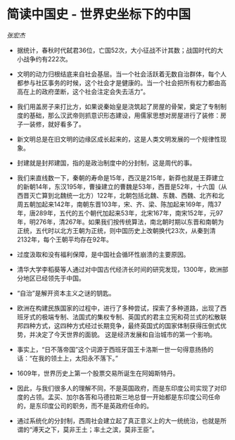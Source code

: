 # 简读中国史 - 世界史坐标下的中国

*张宏杰*

- 据统计，春秋时代弑君36位，亡国52次，大小征战不计其数；战国时代的大小战争约有222次。
- 文明的动力归根结底来自社会基层。当一个社会活跃着无数自治群体，每个人都参与社区事务的时候，这个社会才是健康的。当一个社会把所有权力都由高高在上的政府垄断，这个社会注定会失去活力”。
- 我们用盖房子来打比方，如果说秦始皇是浇筑起了房屋的骨架，奠定了专制制度的基础，那么汉武帝则抓意识形态建设，用儒家思想对房屋进行了装修：房子一装修，就好看多了。

- 新文明总是在旧文明的边缘区成长起来的，这是人类文明发展的一个规律性现象。

- 封建就是封邦建国，指的是政治制度中的分封制，这是周代的事。

- 我们来直线数一下，秦朝的寿命是15年，西汉是215年，新莽也就是王莽建立的新朝14年，东汉195年，曹操建立的曹魏是53年，西晋是52年，十六国（从西晋灭亡算到北魏统一北方）122年，北朝包括北魏、东魏、西魏、北齐和北周五朝加起来142年，南朝东晋103年，宋、齐、梁、陈加起来169年，隋37年，唐289年，五代的五个朝代加起来53年，北宋167年，南宋152年，元97年，明276年，清267年。如果我们按传统算法，南北朝时期以东晋和南朝为正统，五代时以北方王朝为正统，则中国历史上改朝换代23次，从秦到清2132年，每个王朝平均存在92年。

- 过度汲取和没有福利保障，是中国社会循环性崩溃的主要原因。

- 清华大学李稻葵等人通过对中国古代经济长时间的研究发现，1300年，欧洲部分地区已经领先于中国。

- “自治”是解开资本主义之谜的钥匙。

- 欧洲在构建民族国家的过程中，进行了多种尝试，探索了多种道路，出现了西班牙式的极端专制、法国式的集权专制、英国式的君主立宪和荷兰式的松散联邦四种方式，这四种方式经过长期竞争，最终英国式的国家体制获得压倒式优势，并决定了今天世界的面貌。 这是经济发展和自治城市的第一个影响。

- 事实上，“日不落帝国”这个词源于西班牙国王卡洛斯一世一句得意扬扬的话：“在我的领土上，太阳永不落下。”

- 1609年，世界历史上第一个股票交易所诞生在阿姆斯特丹。

- 因此，与我们很多人的理解不同，不是英国政府，而是东印度公司实现了对印度的占领。孟买、加尔各答和马德拉斯三地总督一开始都是东印度公司任命的，是东印度公司的职务，而不是英政府任命的。

- 通过系统化的分封制，西周社会建立起了真正意义上的大一统统治，也就是所谓的“溥天之下，莫非王土；率土之滨，莫非王臣”。

